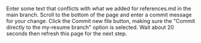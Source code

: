 Enter some text that conflicts with what we added for references.md in the main branch.
Scroll to the bottom of the page and enter a commit message for your change.
Click the Commit new file button, making sure the "Commit directly to the my-resume branch" option is selected.
Wait about 20 seconds then refresh this page for the next step.
